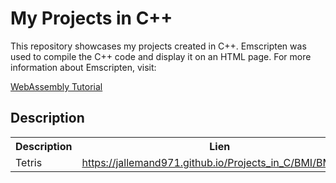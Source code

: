 <h1>My Projects in C++</h1>
This repository showcases my projects created in C++.
Emscripten was used to compile the C++ code and display it on an HTML page. For more information about Emscripten, visit:

<a href="https://www.youtube.com/watch?v=_8T9T6MQ1fU&list=PLysLvOneEETPM_YbEyZcJ35_3pSdrj33O">WebAssembly Tutorial</a>

<h2>Description</h2>

  <table align="center">
  <tr>
    <th>Description</th>
    <th>Lien</th>
  </tr>
  <tr>
    <td>Tetris</td>
    <td><a href="https://jallemand971.github.io/Projects_in_C/BMI/BMI.html">https://jallemand971.github.io/Projects_in_C/BMI/BMI.html</a></td>
  </tr>

